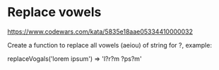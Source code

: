 # Replace vowels

https://www.codewars.com/kata/5835e18aae05334410000032

Create a function to replace all vowels (aeiou) of string for ?, example:

replaceVogals('lorem ipsum') => 'l?r?m ?ps?m'

